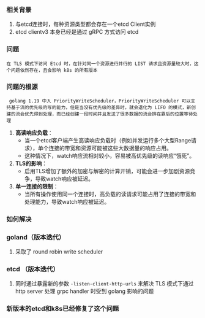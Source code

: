 ### 相关背景

1. 与etcd连接时，每种资源类型都会存在一个etcd Client实例
2. etcd clientv3 本身已经是通过 gRPC 方式访问 etcd

### 问题

```
在 TLS 模式下访问 Etcd 时，在针对同一个资源进行并行的 LIST 请求且资源量较大时，这个问题依然存在，且会影响 k8s 的所有版本
```

### 问题的根源

```
 golang 1.19 中入 PriorityWriteScheduler，PriorityWriteScheduler 可以支持基于流的优先级的写的能力，但是当没有优先级的差异时，就会退化为 LIFO 的模式，新创建的流会优先得到处理，而已经创建一段时间并且发送了很多数据的流会排在靠后的位置等待处理
```

1. **高读响应负载**：
    - 当一个etcd客户端产生高读响应负载时（例如并发运行多个大型Range请求），单个连接的带宽和资源可能被这些大数据量的响应占用。
    - 这种情况下，watch响应流相对较小，容易被高优先级的读响应“饿死”。
2. **TLS的影响**：
    - 启用TLS增加了额外的加密与解密的计算开销，可能会进一步加剧资源竞争，导致watch响应被延迟。
3. **单一连接的限制**：
    - 当所有操作使用同一个连接时，高负载的读请求可能占用了连接的带宽和处理能力，导致watch响应被延迟。

### 如何解决

### goland（版本迭代）

1. 采取了 round robin write scheduler

### etcd （版本迭代）

1. 同时通过暴露新的参数 `-listen-client-http-urls` 来解决 TLS 模式下通过 http server 处理 grpc handler 时受到 golang 影响的问题

### 新版本的etcd和k8s已经修复了这个问题